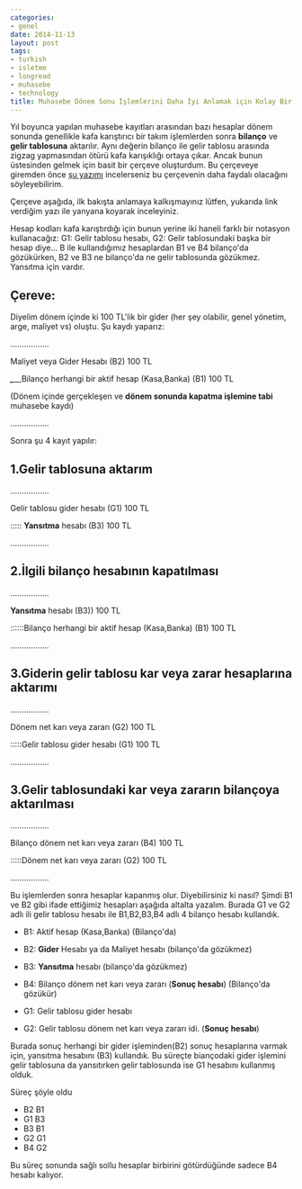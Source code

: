 ```yaml
---
categories:
- genel
date: 2014-11-13
layout: post
tags:
- turkish
- isletme
- longread
- muhasebe
- technology
title: Muhasebe Dönem Sonu İşlemlerini Daha İyi Anlamak için Kolay Bir Çerçeve
---
```


Yıl boyunca yapılan muhasebe kayıtları arasından bazı hesaplar dönem sonunda genellikle kafa karıştırıcı bir takım işlemlerden sonra **bilanço** ve **gelir tablosuna** aktarılır. Aynı değerin bilanço ile gelir tablosu arasında zigzag yapmasından ötürü kafa karışıklığı ortaya çıkar. Ancak bunun üstesinden gelmek için basit bir çerçeve oluşturdum. Bu çerçeveye giremden önce [şu yazımı](http://blog.suatatan.com/post/101746833180/770-genel-yonetim-giderleri-hesab-ve-kapan-s-islemleri) incelerseniz bu çerçevenin daha faydalı olacağını söyleyebilirim.

Çerçeve aşağıda, ilk bakışta anlamaya kalkışmayınız lütfen, yukarıda link verdiğim yazı ile yanyana koyarak inceleyiniz.

Hesap kodları kafa karıştırdığı için bunun yerine iki haneli farklı bir notasyon kullanacağız: G1: Gelir tablosu hesabı, G2: Gelir tablosundaki başka bir hesap diye… B ile kullandığımız hesaplardan B1 ve B4 bilanço'da gözükürken, B2 ve B3 ne bilanço'da ne gelir tablosunda gözükmez. Yansıtma için vardır.

## Çereve:

Diyelim dönem içinde ki 100 TL'lik bir gider (her şey olabilir, genel yönetim, arge, maliyet vs) oluştu. Şu kaydı yaparız:

……………..

Maliyet veya Gider Hesabı (B2) 100 TL

**_\__**\_\_Bilanço herhangi bir aktif hesap (Kasa,Banka) (B1) 100 TL

(Dönem içinde gerçekleşen ve **dönem sonunda kapatma işlemine tabi** muhasebe kaydı)

……………..

Sonra şu 4 kayıt yapılır:

## 1.Gelir tablosuna aktarım

……………..

Gelir tablosu gider hesabı (G1) 100 TL

::::: **Yansıtma** hesabı (B3) 100 TL

……………..

## 2.İlgili bilanço hesabının kapatılması

……………..

**Yansıtma** hesabı (B3)) 100 TL

::::::Bilanço herhangi bir aktif hesap (Kasa,Banka) (B1) 100 TL

……………..

## 3.Giderin gelir tablosu kar veya zarar hesaplarına aktarımı

……………..

Dönem net karı veya zararı (G2) 100 TL

:::::Gelir tablosu gider hesabı (G1) 100 TL

……………..

## 3.Gelir tablosundaki kar veya zararın bilançoya aktarılması

……………..

Bilanço dönem net karı veya zararı (B4) 100 TL

:::::Dönem net karı veya zararı (G2) 100 TL

……………..

Bu işlemlerden sonra hesaplar kapanmış olur. Diyebilirsiniz ki nasıl? Şimdi B1 ve B2 gibi ifade ettiğimiz hesapları aşağıda altalta yazalım. Burada G1 ve G2 adlı ili gelir tablosu hesabı ile B1,B2,B3,B4 adlı 4 bilanço hesabı kullandık.

- B1: Aktif hesap (Kasa,Banka) (Bilanço'da)
- B2: **Gider** Hesabı ya da Maliyet hesabı (bilanço'da gözükmez)
- B3: **Yansıtma** hesabı (bilanço'da gözükmez)
- B4: Bilanço dönem net karı veya zararı (**Sonuç hesabı**) (Bilanço'da gözükür)
    
- G1: Gelir tablosu gider hesabı
    
- G2: Gelir tablosu dönem net karı veya zararı idi. (**Sonuç hesabı**)

Burada sonuç herhangi bir gider işleminden(B2) sonuç hesaplarına varmak için, yansıtma hesabını (B3) kullandık. Bu süreçte biançodaki gider işlemini gelir tablosuna da yansıtırken gelir tablosunda ise G1 hesabını kullanmış olduk.

Süreç şöyle oldu

- B2 B1
- G1 B3
- B3 B1
- G2 G1
- B4 G2

Bu süreç sonunda sağlı sollu hesaplar birbirini götürdüğünde sadece B4 hesabı kalıyor.
